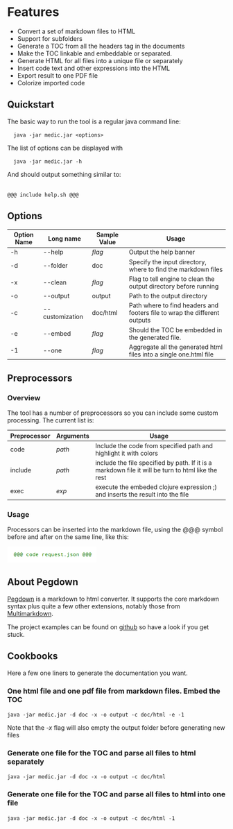 

# Features

* Convert a set of markdown files to HTML
* Support for subfolders 
* Generate a TOC from all the headers tag in the documents
* Make the TOC linkable and embeddable or separated. 
* Generate HTML for all files into a unique file or separately
* Insert code text and other expressions into the HTML
* Export result to one PDF file
* Colorize imported code

## Quickstart 

The basic way to run the tool is a regular java command line:

      java -jar medic.jar <options>
      
The list of options can be displayed with

      java -jar medic.jar -h
      
And should output something similar to:

<pre><code>
@@@ include help.sh @@@
</pre></code>

## Options

| Option Name | Long name | Sample Value | Usage |
| --- | --- | --- | --- | 
| -h | --help | _flag_ | Output the help banner | 
| -d | --folder | doc | Specify the input directory, where to find the markdown files | 
| -x | --clean | _flag_ | Flag to tell engine to clean the output directory before running | 
| -o | --output | output | Path to the output directory | 
| -c | --customization | doc/html | Path where to find headers and footers file to wrap the different outputs | 
| -e | --embed | _flag_ | Should the TOC be embedded in the generated file. 
| -1 | --one | _flag_ | Aggregate all the generated html files into a single one.html file | 

## Preprocessors

### Overview

The tool has a number of preprocessors so you can include some custom processing. The current list is:

| Preprocessor | Arguments | Usage |
| --- | --- | --- | 
| code | _path_ | Include the code from specified path and highlight it with colors | 
| include | _path_ | include the file specified by path. If it is a markdown file it will be turn to html like the rest | 
| exec | _exp_ | execute the embeded clojure expression ;) and inserts the result into the file | 

### Usage 

Processors can be inserted into the markdown file, using the @@@ symbol before and after on the same line, like this:
    
![code](../doc/mark.png)

## About Pegdown

[Pegdown](https://github.com/sirthias/pegdown) is a markdown to html converter. It supports the core markdown syntax plus quite a few other extensions, notably those from [Multimarkdown](http://fletcherpenney.net/multimarkdown/).

The project examples can be found on [github](https://github.com/sirthias/pegdown/tree/master/src/test/resources) so have a look if you get stuck. 

## Cookbooks

Here a few one liners to generate the documentation you want. 

### One html file and one pdf file from markdown files. Embed the TOC

    java -jar medic.jar -d doc -x -o output -c doc/html -e -1
    
Note that the _-x_ flag will also empty the output folder before generating new files

### Generate one file for the TOC and parse all files to html separately

    java -jar medic.jar -d doc -x -o output -c doc/html
    
### Generate one file for the TOC and parse all files to html into one file

    java -jar medic.jar -d doc -x -o output -c doc/html -1
    